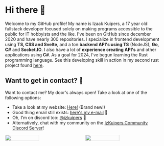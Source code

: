 # Hi there 👋

Welcome to my GitHub profile! My name is Izaak Kuipers, a 17 year old fullstack developer focused solely on making programs accessible to the public for IT hobbyists and the like. I've been on GitHub since december 2020 and have nearly 300 repositories. I specialize in frontend development using **TS, CSS and Svelte**, and a ton **backend API's using TS** (NodeJS), **Go**, **C#** and **Socket.IO**. I also have a lot of **experience creating API's** and other applications using **C#**. As a goal for 2024, I've begun learning the Rust programming language. See this developing skill in action in my second rust project found [here](https://github.com/IzKuipers/ArcOffload).

## Want to get in contact? 📧

Want to contact me? My door's always open! Take a look at one of the following options:

- Take a look at my website: [Here!](https://izkuipers.nl) (Brand new!)
- Good thing email still exists: [here's my e-mail](mailto:izaak.kuipers@gmail.com) 📧
- Oh, I'm on discord too: [@izkuipers](https://discordapp.com/users/656469722526908427) 💬
- Alternatively, chat with my community on the [IzKuipers Community Discord Server](https://discord.gg/WW3KXHUFgj)!

<div style="display: flex; align-items: center; gap: 20px; flex-wrap: wrap;">

<img src="https://streak-stats.demolab.com/?user=IzKuipers" style="width: calc(50% - 10px)">
<img src="https://github-readme-stats.vercel.app/api?username=IzKuipers&show_icons=true&count_private=true" style="width: calc(50% - 10px)">

</div>
